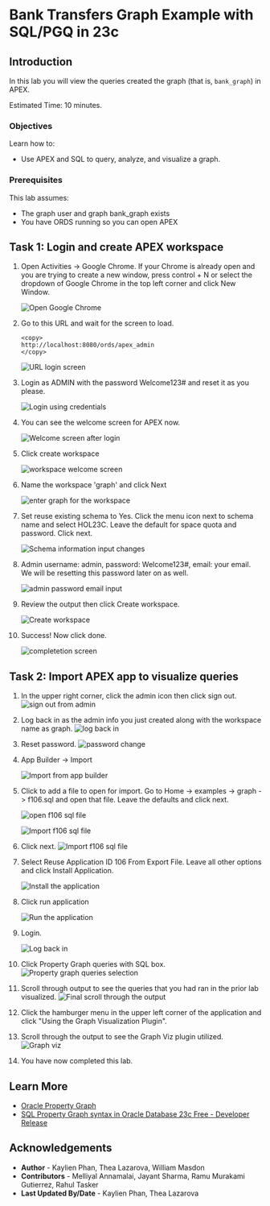 # Bank Transfers Graph Example with SQL/PGQ in 23c

## Introduction

In this lab you will view the queries created the graph (that is, `bank_graph`) in APEX.

Estimated Time: 10 minutes.

<!-- Watch the video below for a quick walk through of the lab. -->

<!-- update video link. Previous iteration: [](youtube:XnE1yw2k5IU) -->

### Objectives
Learn how to:
- Use APEX and SQL to query, analyze, and visualize a graph.

### Prerequisites
This lab assumes:
- The graph user and graph bank_graph exists
- You have ORDS running so you can open APEX

## Task 1: Login and create APEX workspace

1. Open Activities -> Google Chrome. If your Chrome is already open and you are trying to create a new window, press control + N or select the dropdown of Google Chrome in the top left corner and click New Window.

    ![Open Google Chrome](images/activities-chrome-2.png)


2. Go to this URL and wait for the screen to load.
    ```
    <copy>
    http://localhost:8080/ords/apex_admin
    </copy>
    ```

    ![URL login screen](images/admin-services.png)

3. Login as ADMIN with the password Welcome123# and reset it as you please.

    ![Login using credentials](images/login-details.png)

4. You can see the welcome screen for APEX now. 

    ![Welcome screen after login](images/welcome-screen-apex2.png)

5. Click create workspace

    ![workspace welcome screen](images/workspace-name.png)

6. Name the workspace 'graph' and click Next

    ![enter graph for the workspace](images/graph-next.png)

7. Set reuse existing schema to Yes. Click the menu icon next to schema name and select HOL23C. Leave the default for space quota and password. Click next.

    ![Schema information input changes](images/schema-info.png)

8. Admin username: admin, password: Welcome123#, email: your email. We will be resetting this password later on as well.

    ![admin password email input](images/admin-password-email.png)

9. Review the output then click Create workspace.

    ![Create workspace](images/create-workspace.png)

10. Success! Now click done.

    ![completetion screen](images/done.png)

## Task 2: Import APEX app to visualize queries

1. In the upper right corner, click the admin icon then click sign out.
    ![sign out from admin](images/logout.png)


2.  Log back in as the admin info you just created along with the workspace name as graph.
    ![log back in](images/log-back-in.png)


3. Reset password.
    ![password change](images/change-password.png)

4. App Builder -> Import

    ![Import from app builder](images/app-builder-import.png)

5. Click to add a file to open for import. Go to Home -> examples -> graph -> f106.sql and open that file. Leave the defaults and click next.

    ![open f106 sql file](images/graph-f106-open.png)

    ![Import f106 sql file](images/f106-import.png)

6. Click next.
    ![Import f106 sql file](images/f106-import-2.png)
    
7.  Select Reuse Application ID 106 From Export File. Leave all other options and click Install Application.

    ![Install the application](images/install-application.png)

8.  Click run application

    ![Run the application](images/run-application.png)


9.  Login.

    ![Log back in](images/login-final.png)


10. Click Property Graph queries with SQL box.
    ![Property graph queries selection](images/property-graph-queries.png)
    
11. Scroll through output to see the queries that you had ran in the prior lab visualized.
    ![Final scroll through the output](images/final-output.png)

12. Click the hamburger menu in the upper left corner of the application and click "Using the Graph Visualization Plugin".

13. Scroll through the output to see the Graph Viz plugin utilized.
    ![Graph viz](images/graph-viz.png)

14. You have now completed this lab.

## Learn More
* [Oracle Property Graph](https://docs.oracle.com/en/database/oracle/property-graph/index.html)
* [SQL Property Graph syntax in Oracle Database 23c Free - Developer Release](https://docs.oracle.com/en/database/oracle/property-graph/23.1/spgdg/sql-ddl-statements-property-graphs.html#GUID-6EEB2B99-C84E-449E-92DE-89A5BBB5C96E)

## Acknowledgements
- **Author** - Kaylien Phan, Thea Lazarova, William Masdon
- **Contributors** - Melliyal Annamalai, Jayant Sharma, Ramu Murakami Gutierrez, Rahul Tasker
- **Last Updated By/Date** - Kaylien Phan, Thea Lazarova
